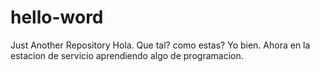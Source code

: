 # hello-word
Just Another Repository
Hola. Que tal? como estas? Yo bien. Ahora en la estacion de servicio aprendiendo algo de programacion.
